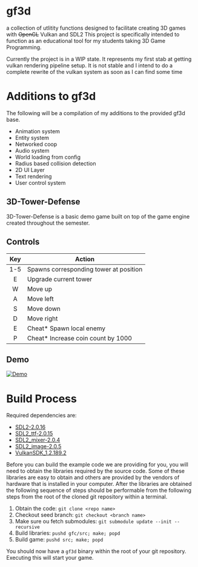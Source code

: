 # gf3d
a collection of utlitity functions designed to facilitate creating 3D games with ~~OpenGL~~ Vulkan and SDL2
This project is specifically intended to function as an educational tool for my students taking 3D Game Programming.

Currently the project is in a WIP state.
It represents my first stab at getting vulkan rendering pipeline setup.
It is not stable and I intend to do a complete rewrite of the vulkan system as soon as I can find some time

# Additions to gf3d
The following will be a compilation of my additions to the provided gf3d base.
* Animation system
* Entity system
* Networked coop
* Audio system
* World loading from config
* Radius based collision detection
* 2D UI Layer
* Text rendering
* User control system
## 3D-Tower-Defense
3D-Tower-Defense is a basic demo game built on top of the game engine created throughout the semester.

## Controls
| Key | Action                                   |
|:---:|------------------------------------------|
| 1-5 | Spawns corresponding tower at position   |
|  E  | Upgrade current tower                    |
|  W  | Move up                                  |
|  A  | Move left                                |
|  S  | Move down                                |
| D   | Move right                               |
| E   | Cheat* Spawn local enemy                 |
|  P  | Cheat* Increase coin count by 1000 |

## Demo
[![Demo](https://i.imgur.com/9xUTfTl.gif)](https://i.imgur.com/9xUTfTl.mp4)

# Build Process
Required dependencies are:
* [SDL2-2.0.16](https://www.libsdl.org/release/)
* [SDL2_ttf-2.0.15](https://www.libsdl.org/projects/SDL_ttf/release/)
* [SDL2_mixer-2.0.4](https://www.libsdl.org/projects/SDL_mixer/release/)
* [SDL2_image-2.0.5](https://www.libsdl.org/projects/SDL_image/release/)
* [VulkanSDK_1.2.189.2](https://vulkan.lunarg.com/sdk/home)

Before you can build the example code we are providing for you, you will need to obtain the libraries required
by the source code. Some of these libraries are easy to obtain and others are provided by the vendors of hardware
that is installed in your computer. After the libraries are obtained the following sequence of steps should be
performable from the following steps from the root of the cloned git repository within a terminal. 

1. Obtain the code: `git clone <repo name>`
2. Checkout seed branch: `git checkout <branch name>`
3. Make sure ou fetch submodules: `git submodule update --init --recursive`
4. Build libraries: `pushd gfc/src; make; popd`
5. Build game: `pushd src; make; popd`

You should now have a `gf3d` binary within the root of your git repository. Executing this will start your game.
